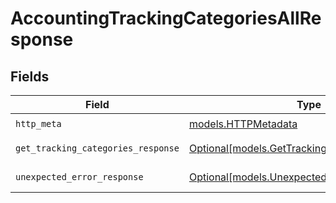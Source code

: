 # AccountingTrackingCategoriesAllResponse


## Fields

| Field                                                                                        | Type                                                                                         | Required                                                                                     | Description                                                                                  |
| -------------------------------------------------------------------------------------------- | -------------------------------------------------------------------------------------------- | -------------------------------------------------------------------------------------------- | -------------------------------------------------------------------------------------------- |
| `http_meta`                                                                                  | [models.HTTPMetadata](../models/httpmetadata.md)                                             | :heavy_check_mark:                                                                           | N/A                                                                                          |
| `get_tracking_categories_response`                                                           | [Optional[models.GetTrackingCategoriesResponse]](../models/gettrackingcategoriesresponse.md) | :heavy_minus_sign:                                                                           | Tracking categories                                                                          |
| `unexpected_error_response`                                                                  | [Optional[models.UnexpectedErrorResponse]](../models/unexpectederrorresponse.md)             | :heavy_minus_sign:                                                                           | Unexpected error                                                                             |